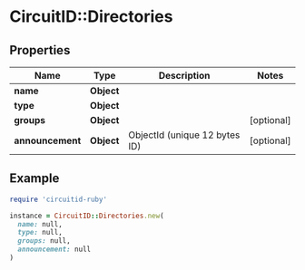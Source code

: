 # CircuitID::Directories

## Properties

| Name | Type | Description | Notes |
| ---- | ---- | ----------- | ----- |
| **name** | **Object** |  |  |
| **type** | **Object** |  |  |
| **groups** | **Object** |  | [optional] |
| **announcement** | **Object** | ObjectId (unique 12 bytes ID) | [optional] |

## Example

```ruby
require 'circuitid-ruby'

instance = CircuitID::Directories.new(
  name: null,
  type: null,
  groups: null,
  announcement: null
)
```

